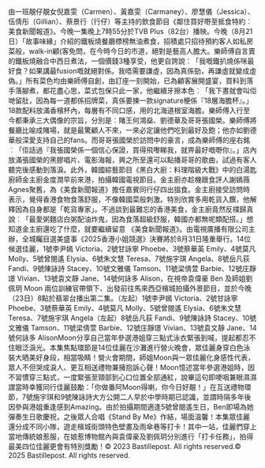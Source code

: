 由一班靚仔靚女倪嘉雯（Carmen）、黃嘉雯（Carmaney）、廖慧儀（Jessica）、伍倩彤（Gillian）、蔡景行（行仔）等主持的飲食節目《鄰住買好嘢至抵食特約︰美食新聞報道》。今晚一集晚上7時55分於TVB Plus（82台）播映。今晚（8月21日）「故事味緣」介紹的鐵板燒餐廳標榜無油煮食，招積處只招待預約客人如私房菜般，walk-in顧(客免問，在今時今日的市道，絕對是藝高人膽大。樂師傅自言賣的鐵板燒融合中西日煮法，一個價錢3種享受，他更自誇說︰「我嘅鐵扒燒係咪最好食？如果講最fusion嘅就絕對係。我唔需要謙虛，因為真係勁，再謙虛就變成虛偽。」所有菜色均由樂師傅自創，由訂座一刻開始，已為顧客展開盛宴，買料到落手落腳煮，都花盡心思，菜式包保只此一家，他繼續牙擦本色︰「我下晝就會叫佢哋留肚，因為每一道都係招牌菜，真係要揀一款signature梗係『18層海膽杯』。」18款配料放滿香檳杯內，每層有不同口感，用的北海道根室海膽。樂師傅入行至今都秉承三大偶像的宗旨，分別是︰賭王何鴻燊、劉德華及哥哥張國榮。樂師傅將餐廳比喻成賭場，就是最驚顧人不來，一來必定讓他們吃到最好及飽；他亦如劉德華般深愛支持自己的fans。而哥哥張國榮於訪問中的豪言，成為樂師傅的座右銘︰「佢話過『我張國榮係一個信心保證，買得飛嚟睇我，就畀最好嘅嘢你』。」店內放滿張國榮的黑膠唱片、電影海報，興之所至還可以點播哥哥的歌曲，試過有客人聽完後感動到落淚。此外，韓國綜藝節目《黑白大廚：料理階級大戰》中的白湯匙廚師金主廚金度潤早前來港，拍攝韓國電視節目。金主廚亦趁機跟食評人謝嫣薇Agnes聚舊，為《美食新聞報道》擔任嘉賓同行仔四出搵食。金主廚接受訪問時表示，覺得香港食物食落舒服，不像韓國菜般刺激。特別欣賞多用乾貨入饌，他解釋因為自身都是「乾貨專家」。不過談到最難忘的香港美食，金主廚竟然反樸歸真說︰「最愛粥麵店白粥配油炸鬼，因為食落超級舒服，韓國亦都無呢類配搭。」想知道金主廚還吃了什麼，就要繼續留意 《美食新聞報道》。由電視廣播有限公司主辦，全城矚目選美盛事《2025香港小姐競選》決賽將於8月31日隆重舉行。14位候選佳麗，1號李尹嫣 Victoria、2號甘詠寧 Phoebe、3號蔡華英 Emily、4號莫凡 Molly、5號曾閱遙 Elysia、6號朱文慧 Teresa、7號施宇琪 Angela、8號岳凡荻 Fandi、9號陳詠詩 Stacey、10號文雅儀 Tamson、11號梁倩萱 Barbie、12號庄靜璟 Vivian、13號袁文靜 Jane、14號何詠多 Alison，在視帝袁偉豪 Ben 及師姐劉佩玥 Moon 兩位訓練官帶領下、出發前往馬來西亞檳城拍攝外景節目，並於今晚（23日）8點於翡翠台播出第二集。（左起）1號李尹嫣 Victoria、2號甘詠寧 Phoebe、3號蔡華英 Emily、4號莫凡 Molly、5號曾閱遙 Elysia、6號朱文慧 Teresa、7號施宇琪 Angela（左起）8號岳凡荻 Fandi、9號陳詠詩 Stacey、10號文雅儀 Tamson、11號梁倩萱 Barbie、12號庄靜璟 Vivian、13號袁文靜 Jane、14號何詠多 AlisonMoon分享自己當年參選港姐穿三點式泳衣緊張到喊，提起都忍不住眼泛淚光。本集焦點環節是14位佳麗在沙灘進行營火晚會，眾佳麗身穿白色泳裝大晒美好身段，相當吸睛！營火會期間，師姐Moon與一眾佳麗化身感性代表，眾人不但哭成淚人、更互相送禮物兼擁抱訴心聲！Moon憶述當年參選港姐時，因不習慣穿三點式，一度緊張至頸部到心口位置全部通紅，說畢這句即哽咽兼眼濕濕謂當時幸獲同行佳麗鼓勵：「你做番阿Moon得喇，你今日好靚！」在互送禮物環節，7號施宇琪和9號陳詠詩大方公開二人早於中學時期已認識，並謂時隔多年後因參與港姐重逢感到Amazing。由於拍攝期間適逢5號曾閱遙生日，Ben即場為她彈奏生日歌慶祝，之後眾人合唱《Stand By Me》作結，場面溫馨！本集眾佳麗還分成不同小隊，遊走檳城街頭特色壁畫及雨傘巷等打卡！其中一站，佳麗們穿上當地傳統娘惹服，在娘惹博物館內與袁偉豪及劉佩玥分別進行「打卡任務」，拍得最美四位佳麗更會有特別獎勵！© 2023 Bastillepost. All rights reserved.© 2025 Bastillepost. All rights reserved.
